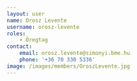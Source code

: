 ```yaml
---
layout: user
name: Orosz Levente
username: orosz-levente
roles:
    - Öregtag
contact:
    email: orosz.levente@simonyi.bme.hu
    phone: '+36 70 330 5336'
image: /images/members/OroszLevente.jpg
---
```

